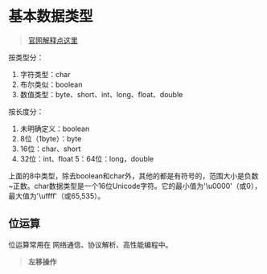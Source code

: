 # 基本数据类型

> [官网解释点这里](https://zq99299.gitbooks.io/java-tutorial/content/content/java/nutsandbolts/datatypes.html)

按类型分：

1. 字符类型：char
2. 布尔类似：boolean
3. 数值类型：byte、short、int、long、float、double

按长度分：

1. 未明确定义：boolean
2. 8位（1byte）：byte
3. 16位：char、short
4. 32位：int、float
5：64位：long，double

上面的8中类型，除去boolean和char外，其他的都是有符号的，范围大小是负数~正数。char数据类型是一个16位Unicode字符。它的最小值为'\u0000'（或0），最大值为'\uffff'（或65,535）。

## 位运算
位运算常用在 网络通信、协议解析、高性能编程中。

> **左移操作**


